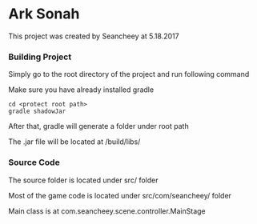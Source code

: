# Ark Sonah
This project was created by Seancheey at 5.18.2017

### Building Project
Simply go to the root directory of the project and run following command

Make sure you have already installed gradle
    
    cd <protect root path>
    gradle shadowJar
    
After that, gradle will generate a folder under root path

The .jar file will be located at /build/libs/

### Source Code
The source folder is located under src/ folder

Most of the game code is located under src/com/seancheey/ folder

Main class is at com.seancheey.scene.controller.MainStage